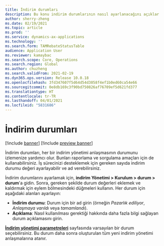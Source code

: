 ```yaml
---
title: İndirim durumları
description: Bu konu indirim durumlarının nasıl ayarlanacağını açıklar. İndirim durumları, her bir anlaşma durumunu izlemenize yardımcı olur. Bunları raporlama ve sorgulama amaçları için de kullanabilirsiniz.
author: sherry-zheng
ms.date: 02/19/2021
ms.topic: article
ms.prod: ''
ms.service: dynamics-ax-applications
ms.technology: ''
ms.search.form: TAMRebateStatusTable
audience: Application User
ms.reviewer: kamaybac
ms.search.scope: Core, Operations
ms.search.region: Global
ms.author: chuzheng
ms.search.validFrom: 2021-02-19
ms.dyn365.ops.version: Release 10.0.18
ms.openlocfilehash: 3fd347607f5d64d54d3058f4ef1b0ed60ca54e66
ms.sourcegitcommit: 0e8db169c3f90bd750826af76709ef5d621fd377
ms.translationtype: HT
ms.contentlocale: tr-TR
ms.lasthandoff: 04/01/2021
ms.locfileid: "5831686"
---
```

# <a name="rebate-statuses"></a>İndirim durumları

[!include [banner](../includes/banner.md)]
[!include [preview banner](../includes/preview-banner.md)]

İndirim durumları, her bir indirim yönetimi anlaşmasının durumunu izlemenize yardımcı olur. Bunları raporlama ve sorgulama amaçları için de kullanabilirsiniz. İş sürecinizi desteklemek için gereken sayıda indirim durumu değeri ayarlayabilir ve ad verebilirsiniz. 

İndirim durumlarını ayarlamak için, **indirim Yönetimi \> Kurulum \> durum \> durum**'a gidin. Sonra, gereken şekilde durum değerleri eklemek ve kaldırmak için eylem bölmesindeki düğmeleri kullanın. Her durum için aşağıdaki alanları ayarlayın:

- **İndirim durumu**: Durum için bir ad girin (örneğin *Pazarlık ediliyor*, *Anlaşmaya varıldı* veya *tamamlandı*).
- **Açıklama**: Nasıl kullanılması gerektiği hakkında daha fazla bilgi sağlayan durum açıklamasını girin.

[**İndirim yönetimi parametreleri**](rebate-management-parameters.md) sayfasında varsayılan bir durum seçebilirsiniz. Bu durum daha sonra oluşturulan tüm yeni indirim yönetimi anlaşmalarına atanır.
